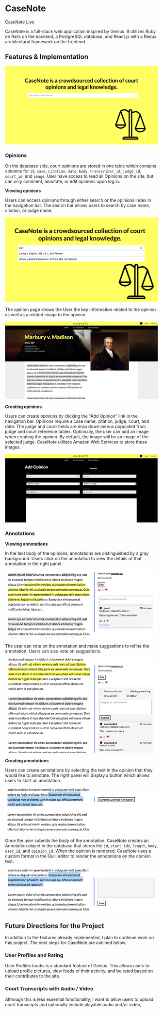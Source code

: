 # CaseNote

[CaseNote Live][live]

[live]: https://casenote.herokuapp.com/#/

CaseNote is a full-stack web application inspired by Genius.  It utilizes Ruby on Rails on the backend, a PostgreSQL database, and React.js with a Redux architectural framework on the frontend.

## Features & Implementation

![image of home](docs/screenshots/home-screen.png)

### Opinions

On the database side, court opinions are stored in one table which contains columns for `id`, `case`, `citation`, `date`, `body`, `transcriber_id`, `judge_id`, `court_id`, and `image`.  User have access to read all Opinions on the site, but can only comment, annotate, or edit opinions upon log in.  

**Viewing opinions**

Users can access opinions through either search or the opinions index in the navigation bar.  The search bar allows users to search by case name, citation, or judge name.

![image of search](docs/screenshots/autocomplete-search-1.png)

The opinion page shows the User the key information related to the opinion as well as a related image to the opinion.

![image of opinion view](docs/screenshots/opinion-detail-view.png)

**Creating opinions**

Users can create opinions by clicking the "Add Opinion" link in the navigation bar.  Opinions require a case name, citation, judge, court, and date.  The judge and court fields are drop down menus populated from judge and court reference tables.  Optionally, the user can add an image when creating the opinion.  By default, the image will be an image of the selected judge.  CaseNote utilizes Amazon Web Services to store these images.

![image of opinion add page](docs/screenshots/add-opinion.png)

### Annotations

**Viewing annotations**

In the text body of the opinions, annotations are distinguished by a gray background.  Users click on the annotation to view the details of that annotation in the right panel.

![image of annotation details](docs/screenshots/annotation-detail.png)

The user can vote on the annotation and make suggestions to refine the annotation. Users can also vote on suggestions.

![image of suggestion form](docs/screenshots/annotation-detail-suggestion.png)

**Creating annotations**

Users can create annotations by selecting the text in the opinion that they would like to annotate.  The right panel will display a button which allows users to start an annotation.  

![image of annotation form button](docs/screenshots/annotation-form-start.png)

Once the user submits the body of the annotation, CaseNote creates an Annotation object in the database that stores the `id`, `start_idx`, `length`, `body`, `user_id`, and `opinion_id`.  When the opinion is rendered, CaseNote uses a custom format in the Quill editor to render the annotations on the opinion text.

![image of annotation form full](docs/screenshots/annotation-form-full.png)


## Future Directions for the Project

In addition to the features already implemented, I plan to continue work on this project.  The next steps for CaseNote are outlined below.

### User Profiles and Rating

User Profiles tracks is a standard feature of Genius. This allows users to upload profile pictures, view feeds of their activity, and be rated based on their contributes to the site.

### Court Transcripts with Audio / Video

Although this is less essential functionality, I want to allow users to upload court transcripts and optionally include playable audio and/or video,
